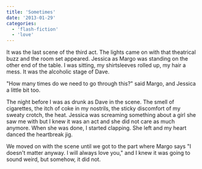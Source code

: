 ```yaml
---
title: 'Sometimes'
date: '2013-01-29'
categories:
  - 'flash-fiction'
  - 'love'
---
```


It was the last scene of the third act. The lights came on with that theatrical
buzz and the room set appeared. Jessica as Margo was standing on the other end
of the table. I was sitting, my shirtsleeves rolled up, my hair a mess. It was
the alcoholic stage of Dave.

<!-- truncate -->

"How many times do we need to go through this?" said Margo, and Jessica a little
bit too.

The night before I was as drunk as Dave in the scene. The smell of cigarettes,
the itch of coke in my nostrils, the sticky discomfort of my sweaty crotch, the
heat. Jessica was screaming something about a girl she saw me with but I knew it
was an act and she did not care as much anymore. When she was done, I started
clapping. She left and my heart danced the heartbreak jig.

We moved on with the scene until we got to the part where Margo says "I doesn't
matter anyway. I will always love you," and I knew it was going to sound weird,
but somehow, it did not.

